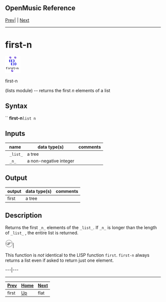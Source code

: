 OpenMusic Reference  
---  
[Prev](first)| | [Next](flatlisp)  
  
* * *

# first-n

![](figures/functions/lists/first-n.png)

  
  
first-n  
  
(lists module) \-- returns the first _n_ elements of a list  

## Syntax

`` **first-n**` list n `

## Inputs

name| data type(s)| comments  
---|---|---  
` _list_`|  a tree|  
` _n_`|  a non-negative integer|  
  
## Output

output| data type(s)| comments  
---|---|---  
first| a tree|  
  
## Description

Returns the first `_n_` elements of the `_list_`. If `_n_` is longer than the
length of `_list_` , the entire list is returned.

![Note](figures/images/note.gif)|

This function is _not_ identical to the LISP function `first`. `first-n`
always returns a list even if asked to return just one element.  
  
---|---  
  
* * *

[Prev](first)| [Home](index)| [Next](flatlisp)  
---|---|---  
first| [Up](funcref.main)| flat

